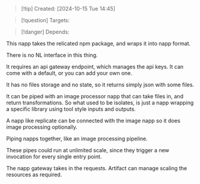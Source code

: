 
>[!tip] Created: [2024-10-15 Tue 14:45]

>[!question] Targets: 

>[!danger] Depends: 

This napp takes the relicated npm package, and wraps it into napp format.

There is no NL interface in this thing.

It requires an api gateway endpoint, which manages the api keys.  It can come with a default, or you can add your own one.

It has no files storage and no state, so it returns simply json with some files.

It can be piped with an image processor napp that can take files in, and return transformations.  So what used to be isolates, is just a napp wrapping a specific library using tool style inputs and outputs.

A napp like replicate can be connected with the image napp so it does image processing optionally.

Piping napps together, like an image processing pipeline.

These pipes could run at unlimited scale, since they trigger a new invocation for every single entry point.

The napp gateway takes in the requests.
Artifact can manage scaling the resources as required.